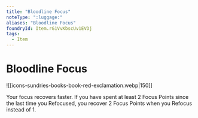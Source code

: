 ```yaml
---
title: "Bloodline Focus"
noteType: ":luggage:"
aliases: "Bloodline Focus"
foundryId: Item.rG1VvKbscUv1EVDj
tags:
  - Item
---
```


# Bloodline Focus
![[icons-sundries-books-book-red-exclamation.webp|150]]

Your focus recovers faster. If you have spent at least 2 Focus Points since the last time you Refocused, you recover 2 Focus Points when you Refocus instead of 1.

